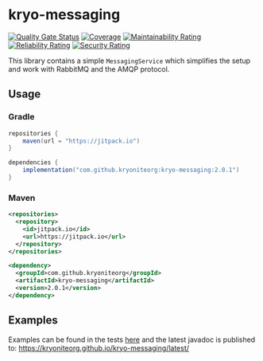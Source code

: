 # kryo-messaging
[![Quality Gate Status](https://sonarcloud.io/api/project_badges/measure?project=kryoniteorg_kryo-messaging&metric=alert_status)](https://sonarcloud.io/summary/new_code?id=kryoniteorg_kryo-messaging)
[![Coverage](https://sonarcloud.io/api/project_badges/measure?project=kryoniteorg_kryo-messaging&metric=coverage)](https://sonarcloud.io/summary/new_code?id=kryoniteorg_kryo-messaging)
[![Maintainability Rating](https://sonarcloud.io/api/project_badges/measure?project=kryoniteorg_kryo-messaging&metric=sqale_rating)](https://sonarcloud.io/summary/new_code?id=kryoniteorg_kryo-messaging)
[![Reliability Rating](https://sonarcloud.io/api/project_badges/measure?project=kryoniteorg_kryo-messaging&metric=reliability_rating)](https://sonarcloud.io/summary/new_code?id=kryoniteorg_kryo-messaging)
[![Security Rating](https://sonarcloud.io/api/project_badges/measure?project=kryoniteorg_kryo-messaging&metric=security_rating)](https://sonarcloud.io/summary/new_code?id=kryoniteorg_kryo-messaging)

This library contains a simple `MessagingService` which simplifies the setup and work
with RabbitMQ and the AMQP protocol.

## Usage
### Gradle
```java
repositories {
    maven(url = "https://jitpack.io")
}

dependencies {
    implementation("com.github.kryoniteorg:kryo-messaging:2.0.1")
}
```

### Maven
```xml
<repositories>
  <repository>
    <id>jitpack.io</id>
    <url>https://jitpack.io</url>
  </repository>
</repositories>

<dependency>
  <groupId>com.github.kryoniteorg</groupId>
  <artifactId>kryo-messaging</artifactId>
  <version>2.0.1</version>
</dependency>
```
## Examples
Examples can be found in the tests [here](src/test/java/org/kryonite/kryomessaging/service/DefaultMessagingServiceTest.java) and the latest
javadoc is published to:
https://kryoniteorg.github.io/kryo-messaging/latest/
